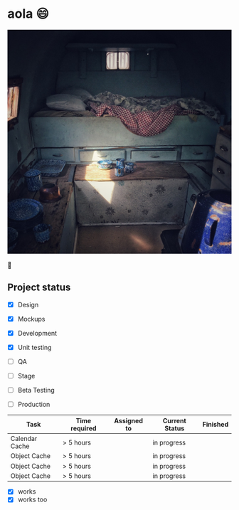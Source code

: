 # aola :smile:

![alt text](./img/sleep-g4a40c23a8_1280.jpg "tiny house")


:grimacing:

## Project status

- [x] Design
- [x] Mockups
- [x] Development
- [x] Unit testing
- [ ] QA
- [ ] Stage
- [ ] Beta Testing
- [ ] Production


| Task           | Time required | Assigned to   | Current Status | Finished | 
|----------------|---------------|---------------|----------------|-----------|
| Calendar Cache | > 5 hours  |  | in progress |  
| Object Cache   | > 5 hours  |  | in progress |
| Object Cache   | > 5 hours  |  | in progress | 
| Object Cache   | > 5 hours  |  | in progress | 


- [x] works
- [x] works too 
